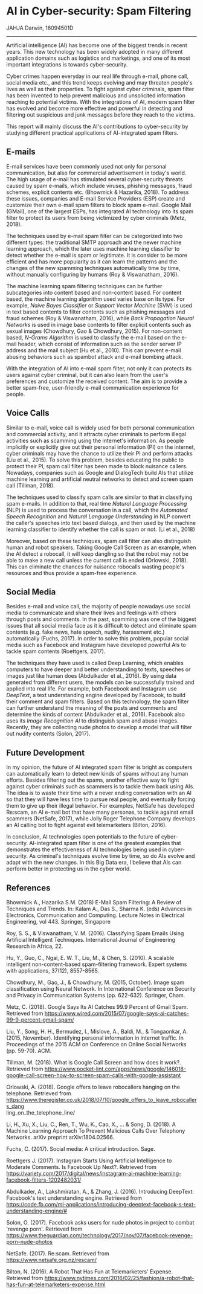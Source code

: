 # AI in Cyber-security: Spam Filtering

JAHJA Darwin, 16094501D

---
Artificial intelligence (AI) has become one of the biggest trends in recent years. This new technology has been widely adopted in many different application domains such as logistics and marketings, and one of its most important integrations is towards cyber-security.

Cyber crimes happen everyday in our real life through e-mail, phone call, social media etc., and this trend keeps evolving and may threaten people's lives as well as their properties. To fight against cyber criminals, spam filter has been invented to help prevent malicious and unsolicited information reaching to potential victims. With the integrations of AI, modern spam filter has evolved and become more effective and powerful in detecting and filtering out suspicious and junk messages before they reach to the victims.

This report will mainly discuss the AI's contributions to cyber-security by studying different practical applications of AI-integrated spam filters.

## E-mails

E-mail services have been commonly used not only for personal communication, but also for commercial advertisement in today's world. The high usage of e-mail has stimulated several cyber-security threats caused by spam e-mails, which include viruses, phishing messages, fraud schemes, explicit contents etc. (Bhowmick & Hazarika, 2018). To address these issues, companies and E-mail Service Providers (ESP) create and customize their own e-mail spam filters to block spam e-mail. Google Mail (GMail), one of the largest ESPs, has integrated AI technology into its spam filter to protect its users from being victimized by cyber criminals (Metz, 2018).

The techniques used by e-mail spam filter can be categorized into two different types: the traditional SMTP approach and the newer machine learning approach, which the later uses machine learning classifier to detect whether the e-mail is spam or legitimate. It is consider to be more efficient and has more popularity as it can learn the patterns and the changes of the new spamming techniques automatically time by time, without manually configuring by humans (Roy & Viswanatham, 2016).

The machine learning spam filtering techniques can be further subcategories into content based and non-content based. For content based, the machine learning algorithm used varies base on its type. For example, *Naive Bayes Classifier* or *Support Vector Machine* (SVM) is used in text based contents to filter contents such as phishing messages and fraud schemes (Roy & Viswanatham, 2016), while *Back Propagation Neural Networks* is used in image base contents to filter explicit contents such as sexual images (Chowdhury, Gao & Chowdhury, 2015). For non-content based, *N-Grams Algorithm* is used to classify the e-mail based on the e-mail header, which consist of information such as the sender server IP address and the mail subject (Hu et al., 2010). This can prevent e-mail abusing behaviors such as spambot attack and e-mail bombing attack.

With the integration of AI into e-mail spam filter, not only it can protects its users against cyber criminal, but it can also learn from the user's preferences and customize the received content. The aim is to provide a better spam-free, user-friendly e-mail communication experience for people.

## Voice Calls

Similar to e-mail, voice call is widely used for both personal communication and commercial activity, and it attracts cyber criminals to perform illegal activities such as scamming using the internet's information. As people implicitly or explicitly give out their personal information (PI) on the internet, cyber criminals may have the chance to utilize their PI and perform attacks (Liu et al., 2015). To solve this problem, besides educating the public to protect their PI, spam call filter has been made to block nuisance callers. Nowadays, companies such as Google and DialogTech build AIs that utilize machine learning and artificial neutral networks to detect and screen spam call (Tillman, 2018).

The techniques used to classify spam calls are similar to that in classifying spam e-mails. In addition to that, real time *Natural Language Processing* (NLP) is used to process the conversation in a call, which the *Automated Speech Recognition* and *Natural Language Understanding* in NLP convert the caller's speeches into text based dialogs, and then used by the machine learning classifier to identify whether the call is spam or not. (Li et al., 2018)

Moreover, based on these techniques, spam call filter can also distinguish human and robot speakers. Taking Google Call Screen as an example, when the AI detect a robocall, it will keep dangling so that the robot may not be able to make a new call unless the current call is ended (Orlowski, 2018). This can eliminate the chances for nuisance robocalls wasting people's resources and thus provide a spam-free experience. 

## Social Media

Besides e-mail and voice call, the majority of people nowadays use social media to communicate and share their lives and feelings with others through posts and comments. In the past, spamming was one of the biggest issues that all social media face as it is difficult to detect and eliminate spam contents (e.g. fake news, hate speech, nudity, harassment etc.) automatically (Fuchs, 2017). In order to solve this problem, popular social media such as Facebook and Instagram have developed powerful AIs to tackle spam contents (Roettgers, 2017).

The techniques they have used is called Deep Learning, which enables computers to have deeper and better understanding to texts, speeches or images just like human does (Abdulkader et al., 2016). By using data generated from different users, the models can be successfully trained and applied into real life. For example, both Facebook and Instagram use *DeepText*, a text understanding engine developed by Facebook, to build their comment and spam filters. Based on this technology, the spam filter can further understand the meaning of the posts and comments and determine the kinds of content (Abdulkader et al., 2016). Facebook also uses its *Image Recognition AI* to distinguish spam and abuse images. Recently, they are collecting nude photos to develop a model that will filter out nudity contents (Solon, 2017). 

## Future Development

In my opinion, the future of AI integrated spam filter is bright as computers can automatically learn to detect new kinds of spams without any human efforts. Besides filtering out the spams, another effective way to fight against cyber criminals such as scammers is to tackle them back using AIs. The idea is to waste their time with a never ending conversation with an AI so that they will have less time to pursue real people, and eventually forcing them to give up their illegal behavior. For examples, NetSafe has developed Re:scam, an AI e-mail bot that have many personas, to tackle against email scammers (NetSafe, 2017), while Jolly Roger Telephone Company develops an AI calling bot to fight against evil telemarketers (Bilton, 2016).

In conclusion, AI technologies open potentials to the future of cyber-security. AI-integrated spam filter is one of the greatest examples that demonstrates the effectiveness of AI technologies being used in cyber-security. As criminal's techniques evolve time by time, so do AIs evolve and adapt with the new changes. In this Big Data era, I believe that AIs can perform better in protecting us in the cyber world.

## References

Bhowmick A., Hazarika S.M. (2018) E-Mail Spam Filtering: A Review of Techniques and Trends. In: Kalam A., Das S., Sharma K. (eds) Advances in Electronics, Communication and Computing. Lecture Notes in Electrical Engineering, vol 443. Springer, Singapore

Roy, S. S., & Viswanatham, V. M. (2016). Classifying Spam Emails Using Artificial Intelligent Techniques. International Journal of Engineering Research in Africa, 22.

Hu, Y., Guo, C., Ngai, E. W. T., Liu, M., & Chen, S. (2010). A scalable intelligent non-content-based spam-filtering framework. Expert systems with applications, 37(12), 8557-8565.

Chowdhury, M., Gao, J., & Chowdhury, M. (2015, October). Image spam classification using Neural Network. In International Conference on Security and Privacy in Communication Systems (pp. 622-632). Springer, Cham.

Metz, C. (2018). Google Says Its AI Catches 99.9 Percent of Gmail Spam. Retrieved from https://www.wired.com/2015/07/google-says-ai-catches-99-9-percent-gmail-spam/

Liu, Y., Song, H. H., Bermudez, I., Mislove, A., Baldi, M., & Tongaonkar, A. (2015, November). Identifying personal information in internet traffic. In Proceedings of the 2015 ACM on Conference on Online Social Networks (pp. 59-70). ACM.

Tillman, M. (2018). What is Google Call Screen and how does it work?. Retrieved from https://www.pocket-lint.com/apps/news/google/146018-google-call-screen-how-to-screen-spam-calls-with-google-assistant

Orlowski, A. (2018). Google offers to leave robocallers hanging on the telephone. Retrieved from https://www.theregister.co.uk/2018/07/10/google_offers_to_leave_robocallers_dang  
ling_on_the_telephone_line/

Li, H., Xu, X., Liu, C., Ren, T., Wu, K., Cao, X., ... & Song, D. (2018). A Machine Learning Approach To Prevent Malicious Calls Over Telephony Networks. arXiv preprint arXiv:1804.02566.

Fuchs, C. (2017). Social media: A critical introduction. Sage.

Roettgers J. (2017). Instagram Starts Using Artificial Intelligence to Moderate Comments. Is Facebook Up Next?. Retrieved from https://variety.com/2017/digital/news/instagram-ai-machine-learning-facebook-filters-1202482031/

Abdulkader, A., Lakshmiratan, A., & Zhang, J. (2016). Introducing DeepText: Facebook's text understanding engine. Retrieved from https://code.fb.com/ml-applications/introducing-deeptext-facebook-s-text-understanding-engine/#

Solon, O. (2017). Facebook asks users for nude photos in project to combat 'revenge porn'. Retrieved from https://www.theguardian.com/technology/2017/nov/07/facebook-revenge-porn-nude-photos

NetSafe. (2017). Re:scam. Retrieved from https://www.netsafe.org.nz/rescam/

Bilton, N. (2016). A Robot That Has Fun at Telemarketers' Expense. Retrieved from https://www.nytimes.com/2016/02/25/fashion/a-robot-that-has-fun-at-telemarketers-expense.html
